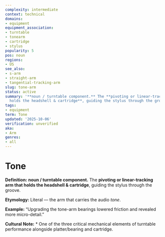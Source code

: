 ```yaml
---
complexity: intermediate
context: technical
domains:
- equipment
equipment_association:
- turntable
- tonearm
- cartridge
- stylus
popularity: 5
pos: noun
regions:
- US
see_also:
- s-arm
- straight-arm
- tangential-tracking-arm
slug: tone-arm
status: active
summary: '**noun / turntable component.** The **pivoting or linear-tracking arm that
  holds the headshell & cartridge**, guiding the stylus through the groove.'
tags:
- equipment
term: Tone
updated: '2025-10-06'
verification: unverified
aka:
- Arm
genres:
- all
---
```


# Tone

**Definition:** **noun / turntable component.** The **pivoting or linear-tracking arm that holds the headshell & cartridge**, guiding the stylus through the groove.

**Etymology:** Literal — the arm that carries the audio *tone*.

**Example:** “Upgrading the tone-arm bearings lowered friction and revealed more micro-detail.”

**Cultural Note:** * One of the three critical mechanical elements of turntable performance alongside platter/bearing and cartridge.

